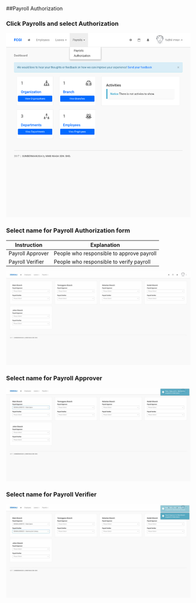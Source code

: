 ##Payroll Authorization

### Click Payrolls and select Authorization

![Navigate Payroll: 1](/Images/Payroll/payroll_navbar.png)

### Select name for Payroll Authorization form

| Instruction  | Explanation |
| ------------- | ------------- |
| Payroll Approver | People who responsible to approve payroll |
| Payroll Verifier | People who responsible to verify payroll |

![Navigate Payroll: 1](/Images/Payroll/payroll_authorization.png)

### Select name for Payroll Approver

![Navigate Payroll: 1](/Images/Payroll/payroll_approver.png)

### Select name for Payroll Verifier

![Navigate Payroll: 1](/Images/Payroll/payroll_verifier.png)

